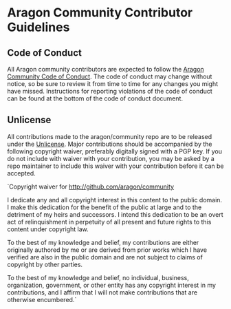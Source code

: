 # Aragon Community Contributor Guidelines  

## Code of Conduct  
All Aragon community contributors are expected to follow the [Aragon Community Code of Conduct](https://wiki.aragon.one/documentation/Code_of_Conduct/). The code of conduct may change without notice, so be sure to review it from time to time for any changes you might have missed. Instructions for reporting violations of the code of conduct can be found at the bottom of the code of conduct document.  

## Unlicense  
All contributions made to the aragon/community repo are to be released under the [Unlicense](https://github.com/aragon/community/blob/master/UNLICENSE). Major contributions should be accompanied by the following copyright waiver, preferably digitally signed with a PGP key. If you do not include with waiver with your contribution, you may be asked by a repo maintainer to include this waiver with your contribution before it can be accepted.  

`Copyright waiver for <http://github.com/aragon/community>  

I dedicate any and all copyright interest in this content to the
public domain. I make this dedication for the benefit of the public at
large and to the detriment of my heirs and successors. I intend this
dedication to be an overt act of relinquishment in perpetuity of all
present and future rights to this content under copyright law.  

To the best of my knowledge and belief, my contributions are either
originally authored by me or are derived from prior works which I have
verified are also in the public domain and are not subject to claims
of copyright by other parties.  

To the best of my knowledge and belief, no individual, business,
organization, government, or other entity has any copyright interest
in my contributions, and I affirm that I will not make contributions
that are otherwise encumbered.`

